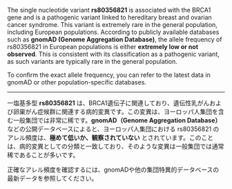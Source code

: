 The single nucleotide variant **rs80356821** is associated with the BRCA1 gene and is a pathogenic variant linked to hereditary breast and ovarian cancer syndrome. This variant is extremely rare in the general population, including European populations. According to publicly available databases such as **gnomAD (Genome Aggregation Database)**, the allele frequency of rs80356821 in European populations is either **extremely low or not observed**. This is consistent with its classification as a pathogenic variant, as such variants are typically rare in the general population.

To confirm the exact allele frequency, you can refer to the latest data in gnomAD or other population-specific databases.

---

一塩基多型 **rs80356821** は、BRCA1遺伝子に関連しており、遺伝性乳がんおよび卵巣がん症候群に関連する病的変異です。この変異は、ヨーロッパ人集団を含む一般集団では非常に稀です。**gnomAD（Genome Aggregation Database）** などの公開データベースによると、ヨーロッパ人集団における rs80356821 のアレル頻度は、**極めて低いか、観察されていない** とされています。このことは、病的変異としての分類と一致しており、そのような変異は一般集団では通常稀であることが多いです。

正確なアレル頻度を確認するには、gnomADや他の集団特異的データベースの最新データを参照してください。